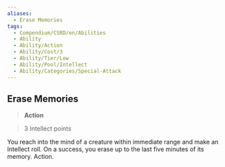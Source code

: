 ```yaml
---
aliases:
  - Erase Memories
tags:
  - Compendium/CSRD/en/Abilities
  - Ability
  - Ability/Action
  - Ability/Cost/3
  - Ability/Tier/Low
  - Ability/Pool/Intellect
  - Ability/Categories/Special-Attack
---
```

  
    
## Erase Memories    
>**Action**    
>3 Intellect points  
    
You reach into the mind of a creature within immediate range and make an Intellect roll. On a success, you erase up to the last five minutes of its memory. Action.